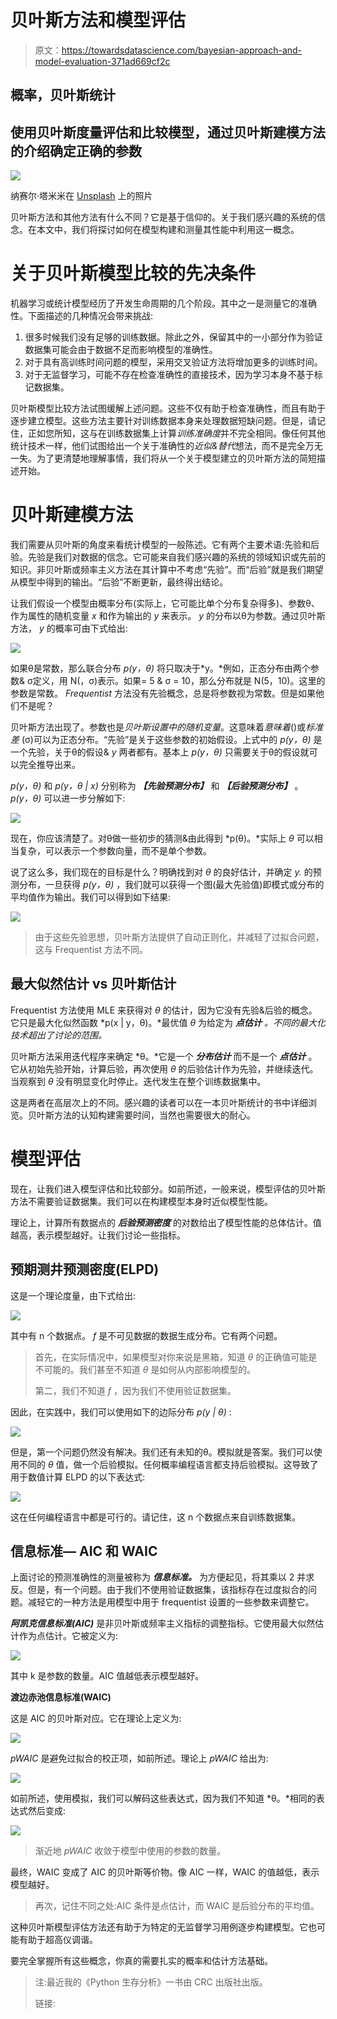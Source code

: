 # 贝叶斯方法和模型评估

> 原文：<https://towardsdatascience.com/bayesian-approach-and-model-evaluation-371ad669cf2c>

## 概率，贝叶斯统计

## 使用贝叶斯度量评估和比较模型，通过贝叶斯建模方法的介绍确定正确的参数

![](img/9b5c4d4fa0f9253e088610653fd6e595.png)

纳赛尔·塔米米在 [Unsplash](https://unsplash.com?utm_source=medium&utm_medium=referral) 上的照片

贝叶斯方法和其他方法有什么不同？它是基于信仰的。关于我们感兴趣的系统的信念。在本文中，我们将探讨如何在模型构建和测量其性能中利用这一概念。

# 关于贝叶斯模型比较的先决条件

机器学习或统计模型经历了开发生命周期的几个阶段。其中之一是测量它的准确性。下面描述的几种情况会带来挑战:

1.  很多时候我们没有足够的训练数据。除此之外，保留其中的一小部分作为验证数据集可能会由于数据不足而影响模型的准确性。
2.  对于具有高训练时间问题的模型，采用交叉验证方法将增加更多的训练时间。
3.  对于无监督学习，可能不存在检查准确性的直接技术，因为学习本身不基于标记数据集。

贝叶斯模型比较方法试图缓解上述问题。这些不仅有助于检查准确性，而且有助于逐步建立模型。这些方法主要针对训练数据本身来处理数据短缺问题。但是，请记住，正如您所知，这与在训练数据集上计算*训练准确度*并不完全相同。像任何其他统计技术一样，他们试图给出一个关于准确性的*近似&替代*想法，而不是完全万无一失。为了更清楚地理解事情，我们将从一个关于模型建立的贝叶斯方法的简短描述开始。

# 贝叶斯建模方法

我们需要从贝叶斯的角度来看统计模型的一般陈述。它有两个主要术语:先验和后验。先验是我们对数据的信念。它可能来自我们感兴趣的系统的领域知识或先前的知识。非贝叶斯或频率主义方法在其计算中不考虑“先验”。而“后验”就是我们期望从模型中得到的输出。“后验”不断更新，最终得出结论。

让我们假设一个模型由概率分布(实际上，它可能比单个分布复杂得多)、参数θ、作为属性的随机变量 *x* 和作为输出的 *y* 来表示。 *y* 的分布以θ为参数。通过贝叶斯方法， *y* 的概率可由下式给出:

![](img/ab07223f021342d4c1b5a52bbc16e40a.png)

如果θ是常数，那么联合分布 *p(y，θ)* 将只取决于*y。*例如，正态分布由两个参数& σ定义，用 N(，σ)表示。如果= 5 & σ = 10，那么分布就是 N(5，10)。这里的参数是常数。 *Frequentist* 方法没有先验概念，总是将参数视为常数。但是如果他们不是呢？

贝叶斯方法出现了。参数也是*贝叶斯设置中的随机变量*。这意味着*意味着*()或*标准差* (σ)可以为正态分布。“先验”是关于这些参数的初始假设。上式中的 *p(y，θ)* 是一个先验，关于θ的假设& *y* 两者都有。基本上 *p(y，θ)* 只需要关于θ的假设就可以完全推导出来。

*p(y，θ)* 和 *p(y，θ | x)* 分别称为 ***【先验预测分布】*** 和 ***【后验预测分布】*** 。 *p(y，θ)* 可以进一步分解如下:

![](img/2d6f5f1bed39a268a97594c4fc32bc97.png)

现在，你应该清楚了。对θ做一些初步的猜测&由此得到 *p(θ)。*实际上 *θ* 可以相当复杂，可以表示一个参数向量，而不是单个参数。

说了这么多，我们现在的目标是什么？明确找到对 *θ* 的良好估计，并确定 *y.* 的预测分布，一旦获得 *p(y，θ)* ，我们就可以获得一个图(最大先验值)即模式或分布的平均值作为输出。我们可以得到如下结果:

![](img/1ad254738ed7d23911e288c29474b8e7.png)

> 由于这些先验思想，贝叶斯方法提供了自动正则化，并减轻了过拟合问题，这与 Frequentist 方法不同。

## **最大似然估计 vs 贝叶斯估计**

Frequentist 方法使用 MLE 来获得对 *θ* 的估计，因为它没有先验&后验的概念。它只是最大化似然函数 *p(x | y，θ)。*最优值 *θ* 为给定为 ***点估计*** *。不同的最大化技术超出了讨论的范围。*

贝叶斯方法采用迭代程序来确定 *θ。*它是一个 ***分布估计*** 而不是一个 ***点估计*** 。它从初始先验开始，计算后验，再次使用 *θ* 的后验估计作为先验，并继续迭代。当观察到 *θ* 没有明显变化时停止。迭代发生在整个训练数据集中。

这是两者在高层次上的不同。感兴趣的读者可以在一本贝叶斯统计的书中详细浏览。贝叶斯方法的认知构建需要时间，当然也需要很大的耐心。

# 模型评估

现在，让我们进入模型评估和比较部分。如前所述，一般来说，模型评估的贝叶斯方法不需要验证数据集。我们可以在构建模型本身时近似模型性能。

理论上，计算所有数据点的 ***后验预测密度*** 的对数给出了模型性能的总体估计。值越高，表示模型越好。让我们讨论一些指标。

## 预期测井预测密度(ELPD)

这是一个理论度量，由下式给出:

![](img/947fb3355d54baf227075564d5595b79.png)

其中有 n 个数据点。 *f* 是不可见数据的数据生成分布。它有两个问题。

> 首先，在实际情况中，如果模型对你来说是黑箱，知道 *θ* 的正确值可能是不可能的。我们甚至不知道 *θ* 是如何从内部影响模型的。
> 
> 第二，我们不知道 *f* ，因为我们不使用验证数据集。

因此，在实践中，我们可以使用如下的边际分布 *p(y | θ)* :

![](img/a6c64ee1ca97c919a5323501958e7be4.png)

但是，第一个问题仍然没有解决。我们还有未知的θ。模拟就是答案。我们可以使用不同的 *θ* 值，做一个后验模拟。任何概率编程语言都支持后验模拟。这导致了用于数值计算 ELPD 的以下表达式:

![](img/4bd053c468333b987f612901bd9ff0e7.png)

这在任何编程语言中都是可行的。请记住，这 n 个数据点来自训练数据集。

## 信息标准— AIC 和 WAIC

上面讨论的预测准确性的测量被称为 ***信息标准。*** 为方便起见，将其乘以 2 并求反。但是，有一个问题。由于我们不使用验证数据集，该指标存在过度拟合的问题。减轻它的一种方法是用模型中用于 frequentist 设置的一些参数来调整它。

***阿凯克信息标准(AIC)*** 是非贝叶斯或频率主义指标的调整指标。它使用最大似然估计作为点估计。它被定义为:

![](img/230685f2d85492787208831652c96ca3.png)

其中 k 是参数的数量。AIC 值越低表示模型越好。

**渡边赤池信息标准(WAIC)**

这是 AIC 的贝叶斯对应。它在理论上定义为:

![](img/7fbd0e7f9e31d76f65a9ad1446da4562.png)

*pWAIC* 是避免过拟合的校正项，如前所述。理论上 *pWAIC* 给出为:

![](img/a3746f0fec328b98b01282b47b142f52.png)

如前所述，使用模拟，我们可以解码这些表达式，因为我们不知道 *θ。*相同的表达式然后变成:

![](img/0114b789bc0809fd5d014348eb59be94.png)

> 渐近地 *pWAIC* 收敛于模型中使用的参数的数量。

最终，WAIC 变成了 AIC 的贝叶斯等价物。像 AIC 一样，WAIC 的值越低，表示模型越好。

> 再次，记住不同之处:AIC 条件是点估计，而 WAIC 是后验分布的平均值。

这种贝叶斯模型评估方法还有助于为特定的无监督学习用例逐步构建模型。它也可能有助于超高仪调谐。

要完全掌握所有这些概念，你真的需要扎实的概率和估计方法基础。

> 注:最近我的《Python 生存分析》一书由 CRC 出版社出版。
> 
> 链接:

[](https://www.routledge.com/Survival-Analysis-with-Python/Nag/p/book/9781032148267) 